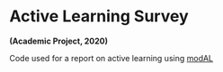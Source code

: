 # Active Learning Survey
**(Academic Project, 2020)**

Code used for a report on active learning using [modAL](https://github.com/modAL-python/modAL)
